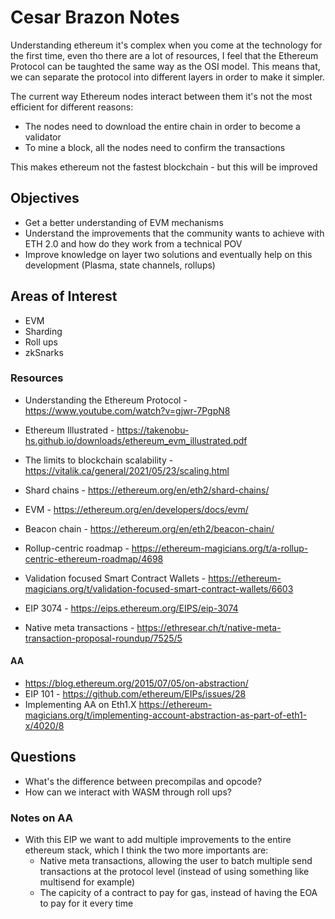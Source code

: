 # Cesar Brazon Notes

Understanding ethereum it's complex when you come at the technology for the first time, even tho there are a lot of resources, I feel that the Ethereum Protocol can be taughted the same way as the OSI model. This means that, we can separate the protocol into different layers in order to make it simpler.

The current way Ethereum nodes interact between them it's not the most efficient for different reasons:
- The nodes need to download the entire chain in order to become a validator
- To mine a block, all the nodes need to confirm the transactions

This makes ethereum not the fastest blockchain - but this will be improved 

## Objectives
- Get a better understanding of EVM mechanisms
- Understand the improvements that the community wants to achieve with ETH 2.0 and how do they work from a technical POV
- Improve knowledge on layer two solutions and eventually help on this development (Plasma, state channels, rollups)

## Areas of Interest
- EVM
- Sharding
- Roll ups
- zkSnarks

### Resources

- Understanding the Ethereum Protocol - https://www.youtube.com/watch?v=gjwr-7PgpN8
- Ethereum Illustrated - https://takenobu-hs.github.io/downloads/ethereum_evm_illustrated.pdf
- The limits to blockchain scalability - https://vitalik.ca/general/2021/05/23/scaling.html
- Shard chains - https://ethereum.org/en/eth2/shard-chains/
- EVM - https://ethereum.org/en/developers/docs/evm/
- Beacon chain - https://ethereum.org/en/eth2/beacon-chain/
- Rollup-centric roadmap - https://ethereum-magicians.org/t/a-rollup-centric-ethereum-roadmap/4698


- Validation focused Smart Contract Wallets - https://ethereum-magicians.org/t/validation-focused-smart-contract-wallets/6603
- EIP 3074 - https://eips.ethereum.org/EIPS/eip-3074
- Native meta transactions - https://ethresear.ch/t/native-meta-transaction-proposal-roundup/7525/5

#### AA
- https://blog.ethereum.org/2015/07/05/on-abstraction/
- EIP 101 - https://github.com/ethereum/EIPs/issues/28
- Implementing AA on Eth1.X https://ethereum-magicians.org/t/implementing-account-abstraction-as-part-of-eth1-x/4020/8  

## Questions

- What's the difference between precompilas and opcode?
- How can we interact with WASM through roll ups?


### Notes on AA

- With this EIP we want to add multiple improvements to the entire ethereum stack, which I think the two more importants are:
  - Native meta transactions, allowing the user to batch multiple send transactions at the protocol level (instead of using something like multisend for example)
  - The capicity of a contract to pay for gas, instead of having the EOA to pay for it every time